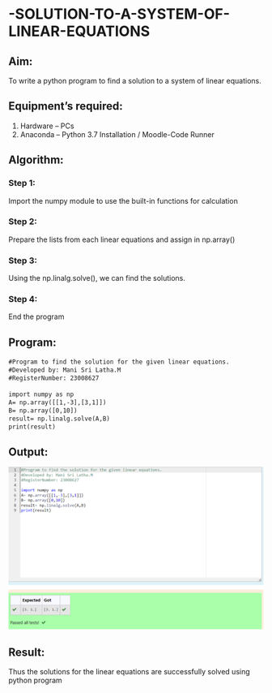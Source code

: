 # -SOLUTION-TO-A-SYSTEM-OF-LINEAR-EQUATIONS
## Aim:
To write a python program to find a solution to a system of linear equations.
## Equipment’s required:
1. 	Hardware – PCs
2. 	Anaconda – Python 3.7 Installation / Moodle-Code Runner
## Algorithm:
### Step 1: 
Import the numpy module to use the built-in functions for calculation
### Step 2: 
Prepare the lists from each linear equations and assign in np.array()
### Step 3: 
Using the np.linalg.solve(), we can find the solutions.
### Step 4: 
End the program
## Program:
``````
#Program to find the solution for the given linear equations.
#Developed by: Mani Sri Latha.M
#RegisterNumber: 23008627

import numpy as np
A= np.array([[1,-3],[3,1]])
B= np.array([0,10])
result= np.linalg.solve(A,B)
print(result)
``````

## Output:
![Alt text](<linear equation.png>)
## Result: 
Thus the solutions for the linear equations are successfully solved using python program

